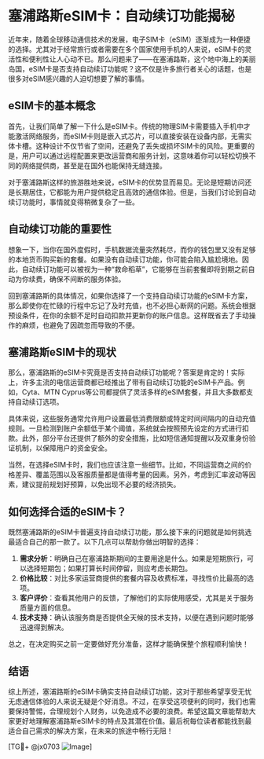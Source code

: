 # 塞浦路斯eSIM卡：自动续订功能揭秘

近年来，随着全球移动通信技术的发展，电子SIM卡（eSIM）逐渐成为一种便捷的选择。尤其对于经常旅行或者需要在多个国家使用手机的人来说，eSIM卡的灵活性和便利性让人心动不已。那么问题来了——在塞浦路斯，这个地中海上的美丽岛国，eSIM卡是否支持自动续订功能呢？这不仅是许多旅行者关心的话题，也是很多对eSIM感兴趣的人迫切想要了解的事情。

## eSIM卡的基本概念

首先，让我们简单了解一下什么是eSIM卡。传统的物理SIM卡需要插入手机中才能激活网络服务，而eSIM卡则是嵌入式芯片，可以直接安装在设备内部，无需实体卡槽。这种设计不仅节省了空间，还避免了丢失或损坏SIM卡的风险。更重要的是，用户可以通过远程配置来更改运营商和服务计划，这意味着你可以轻松切换不同的网络提供商，甚至是在国外也能保持无缝连接。

对于塞浦路斯这样的旅游胜地来说，eSIM卡的优势显而易见。无论是短期访问还是长期居住，它都能为用户提供稳定且高效的通信体验。但是，当我们讨论到自动续订功能时，事情就变得稍微复杂了一些。

## 自动续订功能的重要性

想象一下，当你在国外度假时，手机数据流量突然耗尽，而你的钱包里又没有足够的本地货币购买新的套餐。如果没有自动续订功能，你可能会陷入尴尬境地。因此，自动续订功能可以被视为一种“救命稻草”，它能够在当前套餐即将到期之前自动为你续费，确保不间断的服务体验。

回到塞浦路斯的具体情况，如果你选择了一个支持自动续订功能的eSIM卡方案，那么即使你在忙碌的行程中忘记了及时充值，也不必担心断网的问题。系统会根据预设条件，在你的余额不足时自动扣款并更新你的账户信息。这样既省去了手动操作的麻烦，也避免了因疏忽而导致的不便。

## 塞浦路斯eSIM卡的现状

那么，塞浦路斯的eSIM卡究竟是否支持自动续订功能呢？答案是肯定的！实际上，许多主流的电信运营商都已经推出了带有自动续订功能的eSIM卡产品。例如，Cyta、MTN Cyprus等公司都提供了灵活多样的eSIM套餐，并且大多数都支持自动续订选项。

具体来说，这些服务通常允许用户设置最低消费限额或特定时间间隔内的自动充值规则。一旦检测到账户余额低于某个阈值，系统就会按照预先设定的方式进行扣款。此外，部分平台还提供了额外的安全措施，比如短信通知提醒以及双重身份验证机制，以保障用户的资金安全。

当然，在选择eSIM卡时，我们也应该注意一些细节。比如，不同运营商之间的价格差异、覆盖范围以及客服质量都是值得考量的因素。另外，考虑到汇率波动等因素，建议提前规划好预算，以免出现不必要的经济损失。

## 如何选择合适的eSIM卡？

既然塞浦路斯的eSIM卡普遍支持自动续订功能，那么接下来的问题就是如何挑选最适合自己的那一款了。以下几点可以帮助你做出明智的选择：

1. **需求分析**：明确自己在塞浦路斯期间的主要用途是什么。如果是短期旅行，可以选择短期包；如果打算长时间停留，则应考虑长期包。
2. **价格比较**：对比多家运营商提供的套餐内容及收费标准，寻找性价比最高的选项。
3. **客户评价**：查看其他用户的反馈，了解他们的实际使用感受，尤其是关于服务质量方面的信息。
4. **技术支持**：确认该服务商是否提供全天候的技术支持，以便在遇到问题时能够迅速得到解决。

总之，在决定购买之前一定要做好充分准备，这样才能确保整个旅程顺利愉快！

## 结语

综上所述，塞浦路斯的eSIM卡确实支持自动续订功能，这对于那些希望享受无忧无虑通信体验的人来说无疑是个好消息。不过，在享受这项便利的同时，我们也需要保持警惕，合理规划个人财务，以免造成不必要的浪费。希望这篇文章能帮助大家更好地理解塞浦路斯eSIM卡的特点及其潜在价值。最后祝每位读者都能找到最适合自己需求的解决方案，在未来的旅途中畅行无阻！

[TG💪+ @jx0703 ![Image](https://github.com/user-attachments/assets/dbca1d08-cadb-493c-b0ec-ad6f7a83f270)]